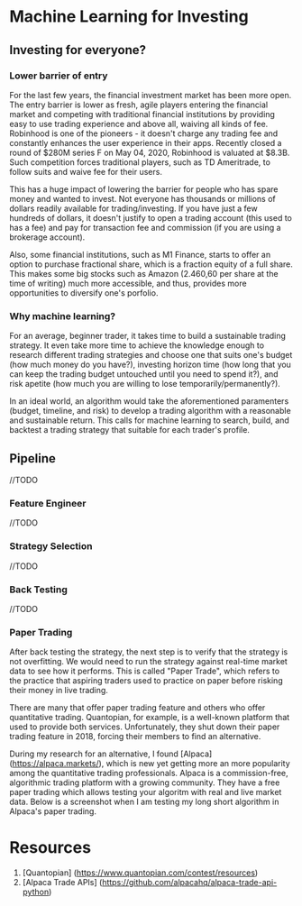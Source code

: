 # Machine Learning for Investing

## Investing for everyone?

### Lower barrier of entry

For the last few years, the financial investment market has been more open. The entry barrier is lower as fresh, agile players entering the financial market and competing with traditional financial institutions by providing easy to use trading experience and above all, waiving all kinds of fee. Robinhood is one of the pioneers - it doesn't charge any trading fee and constantly enhances the user experience in their apps. Recently closed a round of $280M series F on May 04, 2020, Robinhood is valuated at $8.3B. Such competition forces traditional players, such as TD Ameritrade, to follow suits and waive fee for their users.

This has a huge impact of lowering the barrier for people who has spare money and wanted to invest. Not everyone has thousands or millions of dollars readily available for trading/investing. If you have just a few hundreds of dollars, it doesn't justify to open a trading account (this used to has a fee) and pay for transaction fee and commission (if you are using a brokerage account).

Also, some financial institutions, such as M1 Finance, starts to offer an option to purchase fractional share, which is a fraction equity of a full share. This makes some big stocks such as Amazon (2.460,60 per share at the time of writing) much more accessible, and thus, provides more opportunities to diversify one's porfolio.

### Why machine learning?

For an average, beginner trader, it takes time to build a sustainable trading strategy. It even take more time to achieve the knowledge enough to research different trading strategies and choose one that suits one's budget (how much money do you have?), investing horizon time (how long that you can keep the trading budget untouched until you need to spend it?), and risk apetite (how much you are willing to lose temporarily/permanently?).

In an ideal world, an algorithm would take the aforementioned paramenters (budget, timeline, and risk) to develop a trading algorithm with a reasonable and sustainable return. This calls for machine learning to search, build, and backtest a trading strategy that suitable for each trader's profile.

## Pipeline
//TODO

### Feature Engineer
//TODO

### Strategy Selection
//TODO

### Back Testing
//TODO

### Paper Trading

After back testing the strategy, the next step is to verify that the strategy is not overfitting. We would need to run the strategy against real-time market data to see how it performs. This is called "Paper Trade", which refers to the practice that aspiring traders used to practice on paper before risking their money in live trading.

There are many that offer paper trading feature and others who offer quantitative trading. Quantopian, for example, is a well-known platform that used to provide both services. Unfortunately, they shut down their paper trading feature in 2018, forcing their members to find an alternative. 

During my research for an alternative, I found [Alpaca] (https://alpaca.markets/), which is new yet getting more an more popularity among the quantitative trading professionals. Alpaca is a commission-free, algorithmic trading platform with a growing community. They have a free paper trading which allows testing your algoritm with real and live market data. Below is a screenshot when I am testing my long short algorithm in Alpaca's paper trading. 

# Resources
1. [Quantopian] (https://www.quantopian.com/contest/resources)
2. [Alpaca Trade APIs] (https://github.com/alpacahq/alpaca-trade-api-python)
